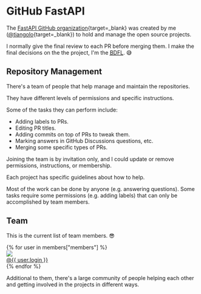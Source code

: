 # GitHub FastAPI

The [FastAPI GitHub organization](https://github.com/fastapi){target=_blank} was created by me ([@tiangolo](https://github.com/tiangolo){target=_blank}) to hold and manage the open source projects.

I normally give the final review to each PR before merging them. I make the final decisions on the the project, I'm the <a href="https://en.wikipedia.org/wiki/Benevolent_dictator_for_life" class="external-link" target="_blank"><abbr title="Benevolent Dictator For Life">BDFL</abbr></a>. 😅

## Repository Management

There's a team of people that help manage and maintain the repositories.

They have different levels of permissions and specific instructions.

Some of the tasks they can perform include:

* Adding labels to PRs.
* Editing PR titles.
* Adding commits on top of PRs to tweak them.
* Marking answers in GitHub Discussions questions, etc.
* Merging some specific types of PRs.

Joining the team is by invitation only, and I could update or remove permissions, instructions, or membership.

Each project has specific guidelines about how to help.

Most of the work can be done by anyone (e.g. answering questions). Some tasks require some permissions (e.g. adding labels) that can only be accomplished by team members.

## Team

This is the current list of team members. 😎

<div class="user-list user-list-center">
{% for user in members["members"] %}

<div class="user"><a href="https://github.com/{{ user.login }}" target="_blank"><div class="avatar-wrapper"><img src="https://github.com/{{ user.login }}.png"/></div><div class="title">@{{ user.login }}</div></a></div>
{% endfor %}

</div>

Additional to them, there's a large community of people helping each other and getting involved in the projects in different ways.
